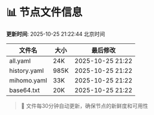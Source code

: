 # 📊 节点文件信息

**更新时间**: 2025-10-25 21:22:44 北京时间

| 文件名 | 大小 | 最后修改 |
|--------|------|----------|
| all.yaml | 24K | 2025-10-25 21:22 |
| history.yaml | 985K | 2025-10-25 21:22 |
| mihomo.yaml | 33K | 2025-10-25 21:22 |
| base64.txt | 20K | 2025-10-25 21:22 |

> 🔄 文件每30分钟自动更新，确保节点的新鲜度和可用性
